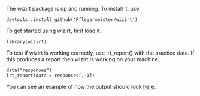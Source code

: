 The wizirt package is up and running. To install it, use

    devtools::install_github('Pflegermeister/wizirt')

To get started using wizirt, first load it.

    library(wizirt)

To test if wizirt is working correctly, use irt\_report() with the
practice data. If this produces a report then wizirt is working on your
machine.

    data("responses")
    irt_report(data = responses[,-1])

You can see an example of how the output should look
[here](https://isaacpfleger.com/resources/dissertation/example_report.html).
